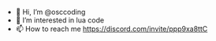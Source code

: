 - 👋 Hi, I’m @osccoding
- 👀 I’m interested in lua code
- 📫 How to reach me https://discord.com/invite/ppp9xa8ttC

